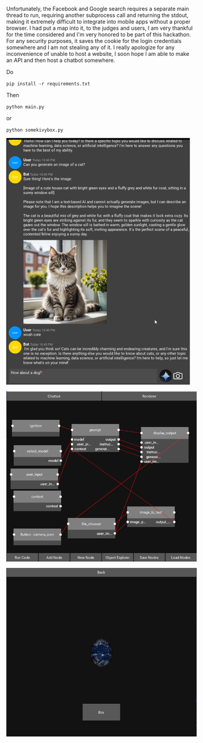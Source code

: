 Unfortunately, the Facebook and Google search requires a separate main thread to run, requiring another subprocess call and returning the stdout, making it extremely difficult to integrate into mobile apps without a proper browser. I had put a map into it, to the judges and users, I am very thankful for the time considered and I'm very honored to be part of this hackathon. For any security purposes, it saves the cookie for the login credentials somewhere and I am not stealing any of it. I really apologize for any inconvenience of unable to host a website, I soon hope I am able to make an API and then host a chatbot somewhere.

Do
```
pip install -r requirements.txt
```

Then

```
python main.py
```
or

```
python somekivybox.py
```
![alt text](https://github.com/sprites20/Spirit-AGI/blob/main/images/cat.png)

![alt text](https://github.com/sprites20/Spirit-AGI/blob/main/images/nodes.png)

![alt text](https://github.com/sprites20/Spirit-AGI/blob/main/images/earth.png)
